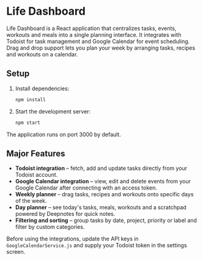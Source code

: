# Life Dashboard

Life Dashboard is a React application that centralizes tasks, events, workouts and meals into a single planning interface. It integrates with Todoist for task management and Google Calendar for event scheduling. Drag and drop support lets you plan your week by arranging tasks, recipes and workouts on a calendar.

## Setup

1. Install dependencies:
   ```bash
   npm install
   ```
2. Start the development server:
   ```bash
   npm start
   ```

The application runs on port 3000 by default.

## Major Features

- **Todoist integration** – fetch, add and update tasks directly from your Todoist account.
- **Google Calendar integration** – view, edit and delete events from your Google Calendar after connecting with an access token.
- **Weekly planner** – drag tasks, recipes and workouts onto specific days of the week.
- **Day planner** – see today's tasks, meals, workouts and a scratchpad powered by Deepnotes for quick notes.
- **Filtering and sorting** – group tasks by date, project, priority or label and filter by custom categories.

Before using the integrations, update the API keys in `GoogleCalendarService.js` and supply your Todoist token in the settings screen.
